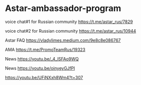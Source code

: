 # Astar-ambassador-program
voice chat#1 for Russian community https://t.me/astar_rus/7829

voice chat#2 for Russian community https://t.me/astar_rus/10944

Astar FAQ https://vladylimes.medium.com/9e8c8e086767

AMA https://t.me/PromoTeamRus/19323

News https://youtu.be/_4_lSFAo9WQ

News https://youtu.be/oinyeyGJfPI

https://youtu.be/UFiNXxh8Wm4?t=307

